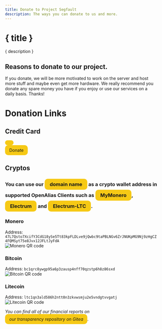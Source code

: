 ```yaml
---
title: Donate to Project Segfault
description: The ways you can donate to us and more.
---
```


# { title }

{ description }

## Reasons to donate to our project.

If you donate, we will be more motivated to work on the server and host more stuff and maybe even get more hardware. We really recommend you donate any spare money you have if you enjoy or use our services on a daily basis. Thanks!

# Donation Links

## Credit Card

<div class="buttons">
	<a href="https://liberapay.com/ProjectSegfault/donate">
	<div class="i-simple-icons:liberapay"/>Donate</a>
	</div>

## Cryptos

### You can use our [domain name](https://projectsegfau.lt) as a crypto wallet address in supported OpenAlias Clients such as [MyMonero](https://mymonero.com/), [Electrum](https://electrum.org/) and [Electrum-LTC](https://electrum-ltc.org/).

### Monero

Address: `47L7Qsto7XcifY3CdG18ySe5Tt83kpFLDLve9jQwbc9taPBLNGv6ZrJNUKpMG9Nj9zHgCZ4FQMSyt75e8Jvx12JFLtJyFdA`  
![Monero QR code](/Monero.png)

### Bitcoin

Address: `bc1qrc8ywgp95a6p3zausp4nff70qzstp6h8z86sxd`  
![Bitcoin QR code](/Bitcoin.png)

### Litecoin

Address: `ltc1qn3ald586h2ntt0n3zkvwsmju2e5vndgtvvgatj`  
![Litecoin QR code](/Litecoin.png)

_You can find all of our financial reports on [our transparency repository on Gitea](https://git.projectsegfau.lt/ProjectSegfault/transparency/)._

<style>
    code {
        word-wrap: break-word;
    }
    .money {	
	}



@media screen and (max-width: 452px) {
	.buttons {
		flex-direction: column;
	}
}


html {
	--accent: #F6C915;
}	

html.light {
	--accent: #F6C915;
	
	}
                                         
.buttons a {
	text-decoration: none;
	background-color: var(--accent);
	padding: 8px 1em 8px 1em;
	color: var(--primary);
	border-radius: 10px;
	transition: filter 0.25s;
	display: inline-flex;
	align-items: center;
	gap: 4px;
}

.buttons a:hover {
	filter: brightness(125%);
}
</style>

